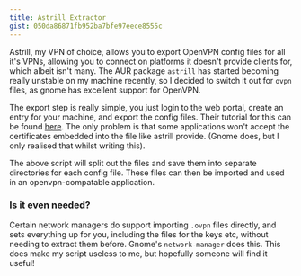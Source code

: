 ```yaml
---
title: Astrill Extractor
gist: 050da86871fb952ba7bfe97eece8555c
---
```


Astrill, my VPN of choice, allows you to export OpenVPN config files for all it's VPNs, allowing you to connect on platforms it doesn't provide clients for, which albeit isn't many. The AUR package `astrill` has started becoming really unstable on my machine recently, so I decided to switch it out for `ovpn` files, as gnome has excellent support for OpenVPN.

The export step is really simple, you just login to the web portal, create an entry for your machine, and export the config files. Their tutorial for this can be found [here](http://wiki.astrill.com/index.php/Astrill_Setup_Manual:How_to_configure_OpenVPN_with_Network_Manager_on_Linux). The only problem is that some applications won't accept the certificates embedded into the file like astrill provide. (Gnome does, but I only realised that whilst writing this).

<script src="https://gist.github.com/RealOrangeOne/050da86871fb952ba7bfe97eece8555c.js"></script>

The above script will split out the files and save them into separate directories for each config file. These files can then be imported and used in an openvpn-compatable application.

### Is it even needed?
Certain network managers do support importing `.ovpn` files directly, and sets everything up for you, including the files for the keys etc, without needing to extract them before. Gnome's `network-manager` does this. This does make my script useless to me, but hopefully someone will find it useful!
